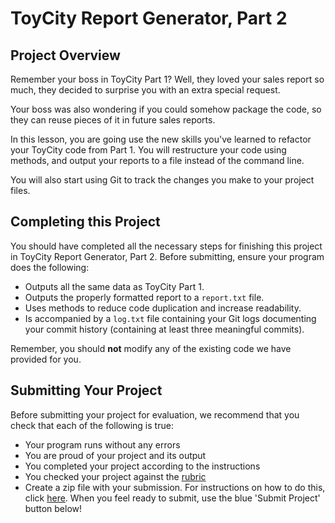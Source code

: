 # ToyCity Report Generator, Part 2

## Project Overview

Remember your boss in ToyCity Part 1? Well, they loved your sales report so much, they decided to surprise you with an extra special request.

Your boss was also wondering if you could somehow package the code, so they can reuse pieces of it in future sales reports.

In this lesson, you are going use the new skills you've learned to refactor your ToyCity code from Part 1. You will restructure your code using methods, and output your reports to a file instead of the command line.

You will also start using Git to track the changes you make to your project files.

## Completing this Project

You should have completed all the necessary steps for finishing this project in ToyCity Report Generator, Part 2. Before submitting, ensure your program does the following:

* Outputs all the same data as ToyCity Part 1.
* Outputs the properly formatted report to a `report.txt` file.
* Uses methods to reduce code duplication and increase readability.
* Is accompanied by a `log.txt` file containing your Git logs documenting your commit history (containing at least three meaningful commits).

Remember, you should **not** modify any of the existing code we have provided for you.

## Submitting Your Project

Before submitting your project for evaluation, we recommend that you check that each of the following is true:

* Your program runs without any errors
* You are proud of your project and its output
* You completed your project according to the instructions
* You checked your project against the [rubric](https://docs.google.com/document/d/1TgOs3jLJp8TUP6ZIrujV4FkHFOvnek1T_OUz0-yW6jA/pub)
* Create a zip file with your submission. For instructions on how to do this, click [here](https://docs.google.com/document/d/1jPCDXBuD4xV8PsGLa5K9Fpn_9lSCTrXeOWcUKQGnATU/pub?embedded=true). When you feel ready to submit, use the blue 'Submit Project' button below!
